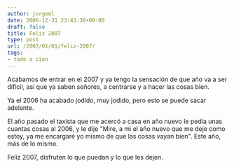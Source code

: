 ```yaml
---
author: jorgeml
date: 2006-12-31 23:43:38+00:00
draft: false
title: Feliz 2007
type: post
url: /2007/01/01/feliz-2007/
tags:
- todo a cien
---
```


Acabamos de entrar en el 2007 y ya tengo la sensación de que año va a ser dificil, así que ya saben señores, a centrarse y a hacer las cosas bien.

Ya el 2006 ha acabado jodido, muy jodido, pero esto se puede sacar adelante.

El año pasado el taxista que me acercó a casa en año nuevo le pedía unas cuantas cosas al 2006, y le dije "Mire, a mi el año nuevo que me deje como estoy, ya me encargaré yo mismo de que las cosas vayan bien". Este año, más de lo mismo.

Feliz 2007, disfruten lo que puedan y lo que les dejen.
